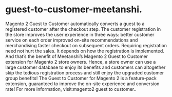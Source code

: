 # guest-to-customer-meetanshi.
Magento 2 Guest to Customer automatically converts a guest to a registered customer after the checkout step. The customer registration in the store improves the user experience in three ways: better customer service on each order improved on-site recommendations and merchandising faster checkout on subsequent orders. Requiring registration need not hurt the sales. It depends on how the registration is implemented. And that’s the benefit of Meetanshi’s Magento 2 Guest to Customer extension for Magento 2 store owners. Hence, a store owner can use a large customer database to enjoy its benefits and customers can altogether skip the tedious registration process and still enjoy the upgraded customer group benefits! The Guest to Customer for Magento 2 is a feature-pack extension, guaranteed to improve the on-site experience and conversion rate! For more information, visit:magento2 guest to customer..
